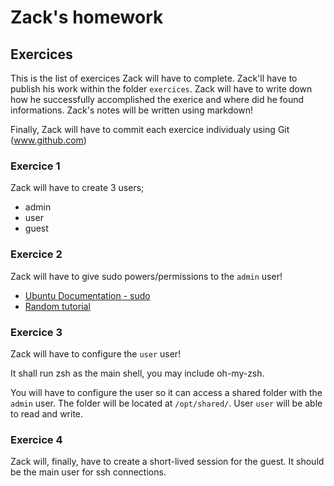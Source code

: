 # Zack's homework

## Exercices
This is the list of exercices Zack will have to complete.
Zack'll have to publish his work within the folder `exercices`.
Zack will have to write down how he successfully accomplished the exerice and where did he found informations.
Zack's notes will be written using markdown!

Finally, Zack will have to commit each exercice individualy using Git (www.github.com)


### Exercice 1

Zack will have to create 3 users;
* admin
* user
* guest

### Exercice 2

Zack will have to give sudo powers/permissions to the `admin` user!

* [Ubuntu Documentation - sudo ](https://doc.ubuntu-fr.org/sudo)
* [Random tutorial](https://www.cyberciti.biz/faq/how-to-create-a-sudo-user-on-ubuntu-linux-server/)

### Exercice 3

Zack will have to configure the `user` user!

It shall run zsh as the main shell, you may include oh-my-zsh.

You will have to configure the user so it can access a shared folder with the `admin` user. The folder will be located at `/opt/shared/`. User `user` will be able to read and write.

### Exercice 4

Zack will, finally, have to create a short-lived session for the guest.
It should be the main user for ssh connections.
